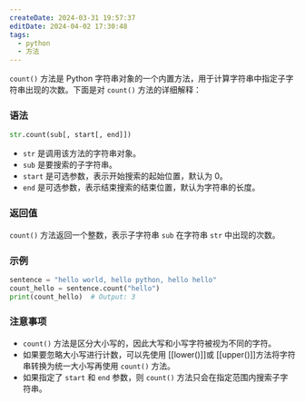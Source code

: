 ```yaml
---
createDate: 2024-03-31 19:57:37
editDate: 2024-04-02 17:30:48
tags:
  - python
  - 方法
---
```


`count()` 方法是 Python 字符串对象的一个内置方法，用于计算字符串中指定子字符串出现的次数。下面是对 `count()` 方法的详细解释：

### 语法
```python
str.count(sub[, start[, end]])
```

- `str` 是调用该方法的字符串对象。
- `sub` 是要搜索的子字符串。
- `start` 是可选参数，表示开始搜索的起始位置，默认为 0。
- `end` 是可选参数，表示结束搜索的结束位置，默认为字符串的长度。

### 返回值
`count()` 方法返回一个整数，表示子字符串 `sub` 在字符串 `str` 中出现的次数。

### 示例
```python
sentence = "hello world, hello python, hello hello"
count_hello = sentence.count("hello")
print(count_hello)  # Output: 3
```

### 注意事项
- `count()` 方法是区分大小写的，因此大写和小写字符被视为不同的字符。
- 如果要忽略大小写进行计数，可以先使用 [[lower()]]或 [[upper()]]方法将字符串转换为统一大小写再使用 `count()` 方法。
- 如果指定了 `start` 和 `end` 参数，则 `count()` 方法只会在指定范围内搜索子字符串。